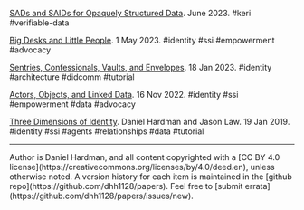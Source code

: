 [SADs and SAIDs for Opaquely Structured Data](ssosd.pdf). June 2023. <span class="hash">#keri #verifiable-data</span>

[Big Desks and Little People](bdlp.md). 1 May 2023. <span class="hash">#identity #ssi #empowerment #advocacy</span>

[Sentries, Confessionals, Vaults, and Envelopes](svce.md). 18 Jan 2023. <span class="hash">#identity #architecture</span> #didcomm #tutorial

[Actors, Objects, and Linked Data](aold.md). 16 Nov 2022. #identity <span class="hash">#ssi #empowerment #data #advocacy</span>

[Three Dimensions of Identity](3dim.md). Daniel Hardman and Jason Law. 19 Jan 2019. <span class="hash">#identity #ssi #agents #relationships #data #tutorial</span>

<hr>
Author is Daniel Hardman, and all content copyrighted with a [CC BY 4.0 license](https://creativecommons.org/licenses/by/4.0/deed.en), unless otherwise noted. A version history for each item is maintained in the [github repo](https://github.com/dhh1128/papers). Feel free to [submit errata](https://github.com/dhh1128/papers/issues/new).